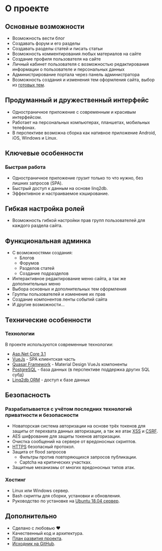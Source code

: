 # О проекте

## Основные возможности

- Возможность вести блог
- Создавать форум и его разделы
- Создавать разделы статей и писать статьи
- Возможность комментирования любых материалов на сайте
- Создание профиля пользователя на сайте
- Личный кабинет пользователя с возможностью редактирования информации о пользователе и персональных данных
- Администрирование портала через панель администратора
- Возможность создания и изменения тем оформления сайта, выбор из [готовых тем](https://github.com/sunengine/SunEngine.Skins).

    
## Продуманный и дружественный интерфейс

- Одностраничное приложение c современным и красивым интерфейсом.
- Работает на персональных компьютерах, планшетах, мобильных телефонах.
- В перспективе возможна сборка как нативное приложение Android, iOS, Windows и Linux. 

    
## Ключевые особенности

### Быстрая работа

- Одностраничное приложение грузит только то что нужно, без лишних запросов (SPA).
- Быстрый доступ к данным на основе linq2db.
- Эффективное и настраиваемое кэширование.

    
## Гибкая настройка ролей

- Возможность гибкой настройки прав групп пользователей для каждого раздела сайта.


## Функциональная админка

- С возможностями создания:
  - Блогов
  - Форумов
  - Разделов статей
  - Создание подразделов
- Интерактивное редактирование меню сайта, а так же дополнительных меню
- Выбора основных и дополнительных тем оформления
- Группы пользователей и изменение их прав
- Создание компонентов ленты событий сайта
- И другие возможности...

    
## Технические особенности

### Технологии

В проекте используются современные технологии:

- [Asp.Net Core 3.1](https://dotnet.microsoft.com/download/dotnet-core/3.1)
- [VueJs](https://ru.vuejs.org/index.html) - SPA клиентская часть
- [Quasar Framework](https://quasar.dev/start/pick-quasar-flavour) - Material Design VueJs компоненты
- [PostgreSQL](https://www.postgresql.org/) - база данных (в перспективе поддержка других SQL субд)
- [Linq2db ORM](https://github.com/linq2db/linq2db) - доступ к базе данных

    
## Безопасность

### Разрабатывается с учётом последних технологий приватности и безопасности

- Новаторская система авторизации на основе трёх токенов для защиты от перехвата данных авторизации, а так же атак [XSS](https://ru.wikipedia.org/wiki/%D0%9C%D0%B5%D0%B6%D1%81%D0%B0%D0%B9%D1%82%D0%BE%D0%B2%D1%8B%D0%B9_%D1%81%D0%BA%D1%80%D0%B8%D0%BF%D1%82%D0%B8%D0%BD%D0%B3) и [CSRF](https://ru.wikipedia.org/wiki/%D0%9C%D0%B5%D0%B6%D1%81%D0%B0%D0%B9%D1%82%D0%BE%D0%B2%D0%B0%D1%8F_%D0%BF%D0%BE%D0%B4%D0%B4%D0%B5%D0%BB%D0%BA%D0%B0_%D0%B7%D0%B0%D0%BF%D1%80%D0%BE%D1%81%D0%B0).
- AES шифрование для защиты токенов авторизации.
- Очистка сообщений на сервере от вредоносных скриптов.
- [HTTPS](https://ru.wikipedia.org/w/index.php?search=HTTPS&title=%D0%A1%D0%BB%D1%83%D0%B6%D0%B5%D0%B1%D0%BD%D0%B0%D1%8F%3A%D0%9F%D0%BE%D0%B8%D1%81%D0%BA&go=%D0%9F%D0%B5%D1%80%D0%B5%D0%B9%D1%82%D0%B8&wprov=acrw1_0) безопасный протокол.
- Защита от flood запросов
  - Фильтры против повторяющихся запросов публикации.
  - Captcha на критических участках.
- Защитные механизмы от многих вредоносных типов атак.

    
### Хостинг

- Linux или Windows сервер.
- Bash скрипты для сборки, установки и обновления.
- Руководство по установке на [Ubuntu 18.04 сервер](https://sunengine.site/install/14).

    
## Дополнительно

- Сделано с любовью ❤
- Качественный код и архитектура.
- [План развития проекта](https://sunengine.site/texts/roadmap).
- [Исходник на GitHub](https://github.com/sunengine/SunEngine).



